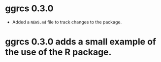 # ggrcs 0.3.0

* Added a `NEWS.md` file to track changes to the package.
# ggrcs 0.3.0 adds a small example of the use of the R package.
